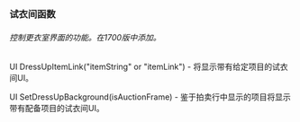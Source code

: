 ### 试衣间函数

###### 控制更衣室界面的功能。在1700版中添加。

UI DressUpItemLink\("itemString" or "itemLink"\) - 将显示带有给定项目的试衣间UI。

UI SetDressUpBackground\(isAuctionFrame\) - 鉴于拍卖行中显示的项目将显示带有配备项目的试衣间UI。

